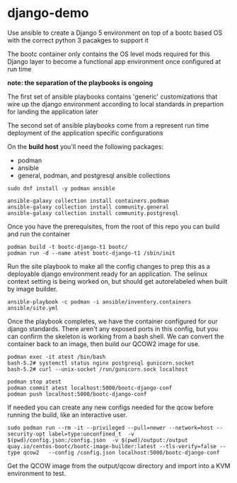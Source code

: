 # django-demo

Use ansible to create a Django 5 environment on top of a bootc based OS with the correct python 3 pacakges to support it


The bootc container only contains the OS level mods required for this Django layer to become a functional app environment once configured at run time

**note: the separation of the playbooks is ongoing**

The first set of ansible playbooks contains 'generic' customizations that wire up the django environment according to local standards in prepartion for landing the application later

The second set of ansible playbooks come from a represent run time deployment of the application specific configurations

On the **build host** you'll need the following packages:
* podman
* ansible
* general, podman, and postgresql ansible collections


```
sudo dnf install -y podman ansible

ansible-galaxy collection install containers.podman
ansible-galaxy collection install community.general
ansible-galaxy collection install community.postgresql
```

Once you have the prerequisites, from the root of this repo you can build and run the container

```
podman build -t bootc-django-t1 bootc/
podman run -d --name atest bootc-django-t1 /sbin/init
```

Run the site playbook to make all the config changes to prep this as a deployable django environment ready for an application. The selinux context setting is being worked on, but should get autorelabeled when built by image builder.

```
ansible-playbook -c podman -i ansible/inventory.containers ansible/site.yml
```

Once the playbook completes, we have the container configured for our django standards. There aren't any exposed ports in this config, but you can confirm the skeleton is working from a bash shell. We can convert the container back to an image, then build our QCOW2 image for use.

```
podman exec -it atest /bin/bash
bash-5.2# systemctl status nginx postgresql gunicorn.socket
bash-5.2# curl --unix-socket /run/gunicorn.sock localhost

podman stop atest
podman commit atest localhost:5000/bootc-django-conf
podman push localhost:5000/bootc-django-conf
```

If needed you can create any new configs needed for the qcow before running the build, like an interactive user.

```
sudo podman run --rm -it --privileged --pull=newer --network=host --security-opt label=type:unconfined_t  -v $(pwd)/config.json:/config.json  -v $(pwd)/output:/output  quay.io/centos-bootc/bootc-image-builder:latest --tls-verify=false --type qcow2   --config /config.json localhost:5000/bootc-django-conf
```

Get the QCOW image from the output/qcow directory and import into a KVM environment to test.